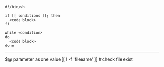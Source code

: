 ```
#!/bin/sh

if [[ conditions ]]; then
  <code_block>
fi
```
```
while <condition>
do 
  <code block>
done
```
-----------
$@ parameter as one value
[[ ! -f 'filename' ]] # check file exist